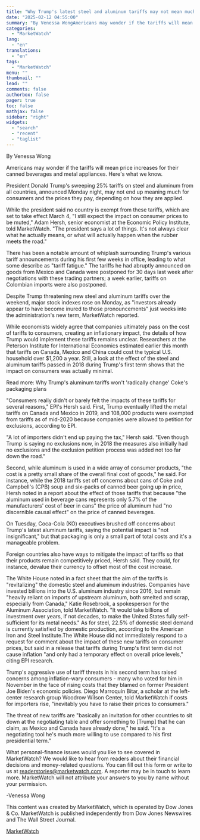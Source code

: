 ```yaml
---
title: "Why Trump's latest steel and aluminum tariffs may not mean much for consumers"
date: "2025-02-12 04:55:00"
summary: "By Venessa WongAmericans may wonder if the tariffs will mean price increases for their canned beverages and metal appliances. Here's what we know.President Donald Trump's sweeping 25% tariffs on steel and aluminum from all countries, announced Monday night, may not end up meaning much for consumers and the prices they..."
categories:
  - "MarketWatch"
lang:
  - "en"
translations:
  - "en"
tags:
  - "MarketWatch"
menu: ""
thumbnail: ""
lead: ""
comments: false
authorbox: false
pager: true
toc: false
mathjax: false
sidebar: "right"
widgets:
  - "search"
  - "recent"
  - "taglist"
---
```


By Venessa Wong

Americans may wonder if the tariffs will mean price increases for their canned beverages and metal appliances. Here's what we know.

President Donald Trump's sweeping 25% tariffs on steel and aluminum from all countries, announced Monday night, may not end up meaning much for consumers and the prices they pay, depending on how they are applied.

While the president said no country is exempt from these tariffs, which are set to take effect March 4, "I still expect the impact on consumer prices to be muted," Adam Hersh, senior economist at the Economic Policy Institute, told MarketWatch. "The president says a lot of things. It's not always clear what he actually means, or what will actually happen when the rubber meets the road."

There has been a notable amount of whiplash surrounding Trump's various tariff announcements during his first few weeks in office, leading to what some describe as "tariff fatigue." The tariffs he had abruptly announced on goods from Mexico and Canada were postponed for 30 days last week after negotiations with these trading partners; a week earlier, tariffs on Colombian imports were also postponed.

Despite Trump threatening new steel and aluminum tariffs over the weekend, major stock indexes rose on Monday, as "investors already appear to have become inured to those pronouncements" just weeks into the administration's new term, MarketWatch reported.

While economists widely agree that companies ultimately pass on the cost of tariffs to consumers, creating an inflationary impact, the details of how Trump would implement these tariffs remains unclear. Researchers at the Peterson Institute for International Economics estimated earlier this month that tariffs on Canada, Mexico and China could cost the typical U.S. household over $1,200 a year. Still, a look at the effect of the steel and aluminum tariffs passed in 2018 during Trump's first term shows that the impact on consumers was actually minimal.

Read more: Why Trump's aluminum tariffs won't 'radically change' Coke's packaging plans

"Consumers really didn't or barely felt the impacts of these tariffs for several reasons," EPI's Hersh said. First, Trump eventually lifted the metal tariffs on Canada and Mexico in 2019, and 108,000 products were exempted from tariffs as of mid-2020 because companies were allowed to petition for exclusions, according to EPI.

"A lot of importers didn't end up paying the tax," Hersh said. "Even though Trump is saying no exclusions now, in 2018 the measures also initially had no exclusions and the exclusion petition process was added not too far down the road."

Second, while aluminum is used in a wide array of consumer products, "the cost is a pretty small share of the overall final cost of goods," he said. For instance, while the 2018 tariffs set off concerns about cans of Coke and Campbell's (CPB) soup and six-packs of canned beer going up in price, Hersh noted in a report about the effect of those tariffs that because "the aluminum used in beverage cans represents only 5.7% of the manufacturers' cost of beer in cans" the price of aluminum had "no discernible causal effect" on the price of canned beverages.

On Tuesday, Coca-Cola (KO) executives brushed off concerns about Trump's latest aluminum tariffs, saying the potential impact is "not insignificant," but that packaging is only a small part of total costs and it's a manageable problem.

Foreign countries also have ways to mitigate the impact of tariffs so that their products remain competitively priced, Hersh said. They could, for instance, devalue their currency to offset most of the cost increase.

The White House noted in a fact sheet that the aim of the tariffs is "revitalizing" the domestic steel and aluminum industries. Companies have invested billions into the U.S. aluminum industry since 2016, but remain "heavily reliant on imports of upstream aluminum, both smelted and scrap, especially from Canada," Katie Rosebrook, a spokesperson for the Aluminum Association, told MarketWatch. "It would take billions of investment over years, if not decades, to make the United States fully self-sufficient for its metal needs." As for steel, 22.5% of domestic steel demand is currently satisfied by domestic production, according to the American Iron and Steel Institute.The White House did not immediately respond to a request for comment about the impact of these new tariffs on consumer prices, but said in a release that tariffs during Trump's first term did not cause inflation "and only had a temporary effect on overall price levels," citing EPI research.

Trump's aggressive use of tariff threats in his second term has raised concerns among inflation-wary consumers - many who voted for him in November in the face of rising costs that they blamed on former President Joe Biden's economic policies. Diego Marroquín Bitar, a scholar at the left-center research group Woodrow Wilson Center, told MarketWatch if costs for importers rise, "inevitably you have to raise their prices to consumers."

The threat of new tariffs are "basically an invitation for other countries to sit down at the negotiating table and offer something to [Trump] that he can claim, as Mexico and Canada have already done," he said. "It's a negotiating tool he's much more willing to use compared to his first presidential term."

What personal-finance issues would you like to see covered in MarketWatch? We would like to hear from readers about their financial decisions and money-related questions. You can fill out this form or write to us at readerstories@marketwatch.com. A reporter may be in touch to learn more. MarketWatch will not attribute your answers to you by name without your permission.

-Venessa Wong

This content was created by MarketWatch, which is operated by Dow Jones & Co. MarketWatch is published independently from Dow Jones Newswires and The Wall Street Journal.

[MarketWatch](https://www.tradingview.com/news/DJN_SN20250211012111:0/)
